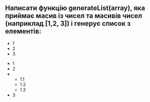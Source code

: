 ## Написати функцію generateList(array), яка приймає масив із чисел та масивів чисел (наприклад [1,2, 3]) і генерує список з елементів:

 <ul>
    <li>1</li>
    <li>2</li>
    <li>3</li>
</ul>

<ul>
    <li>1</li>
    <li>2</li>
    <li>
        <ul>
            <li>1.1</li>
            <li>1.2</li>
            <li>1.3</li>
        </ul>
    </li>
    <li>3</li>
</ul>
